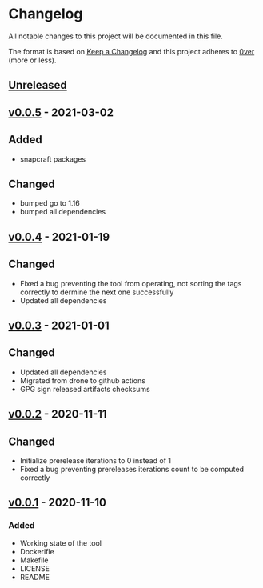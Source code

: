 # Changelog

All notable changes to this project will be documented in this file.

The format is based on [Keep a Changelog](http://keepachangelog.com/en/1.0.0/)
and this project adheres to [0ver](https://0ver.org) (more or less).

## [Unreleased]

## [v0.0.5] - 2021-03-02

## Added

- snapcraft packages

## Changed

- bumped go to 1.16
- bumped all dependencies

## [v0.0.4] - 2021-01-19

## Changed

- Fixed a bug preventing the tool from operating, not sorting the tags correctly to dermine the next one successfully
- Updated all dependencies

## [v0.0.3] - 2021-01-01

## Changed

- Updated all dependencies
- Migrated from drone to github actions
- GPG sign released artifacts checksums

## [v0.0.2] - 2020-11-11

## Changed

- Initialize prerelease iterations to 0 instead of 1
- Fixed a bug preventing prereleases iterations count to be computed correctly

## [v0.0.1] - 2020-11-10

### Added

- Working state of the tool
- Dockerifle
- Makefile
- LICENSE
- README

[Unreleased]: https://github.com/mvisonneau/ocalver/compare/v0.0.5...HEAD
[v0.0.5]: https://github.com/mvisonneau/ocalver/tree/v0.0.5
[v0.0.4]: https://github.com/mvisonneau/ocalver/tree/v0.0.4
[v0.0.3]: https://github.com/mvisonneau/ocalver/tree/v0.0.3
[v0.0.2]: https://github.com/mvisonneau/ocalver/tree/v0.0.2
[v0.0.1]: https://github.com/mvisonneau/ocalver/tree/v0.0.1